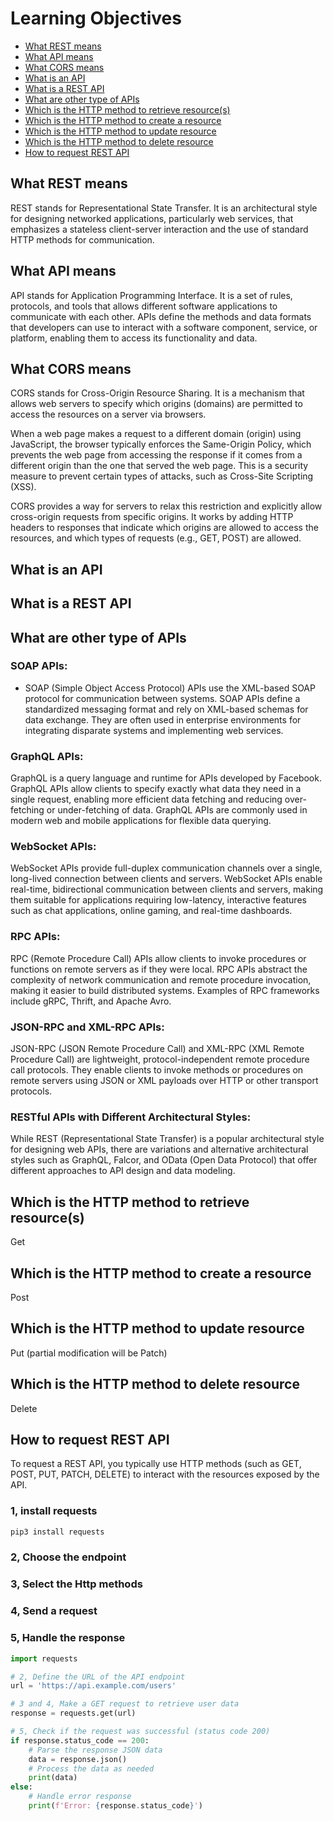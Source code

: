# Learning Objectives

- [What REST means](#What-REST-means)
- [What API means](#What-API-means)
- [What CORS means](#What-CORS-means)
- [What is an API](#What-is-an-API)
- [What is a REST API](#What-is-a-REST-API)
- [What are other type of APIs](#What-are-other-type-of-APIs)
- [Which is the HTTP method to retrieve resource(s)](#Which-is-the-HTTP-method-to-retrieve-resource(s))
- [Which is the HTTP method to create a resource](#Which-is-the-HTTP-method-to-create-a-resource)
- [Which is the HTTP method to update resource](#Which-is-the-HTTP-method-to-update-resource)
- [Which is the HTTP method to delete resource](#Which-is-the-HTTP-method-to-delete-resource)
- [How to request REST API](#How-to-request-REST-API)

## What REST means
REST stands for Representational State Transfer. It is an architectural style for designing networked applications, particularly web services, that emphasizes a stateless client-server interaction and the use of standard HTTP methods for communication.

## What API means

API stands for Application Programming Interface. It is a set of rules, protocols, and tools that allows different software applications to communicate with each other. APIs define the methods and data formats that developers can use to interact with a software component, service, or platform, enabling them to access its functionality and data.


## What CORS means
CORS stands for Cross-Origin Resource Sharing. It is a mechanism that allows web servers to specify which origins (domains) are permitted to access the resources on a server via browsers.

When a web page makes a request to a different domain (origin) using JavaScript, the browser typically enforces the Same-Origin Policy, which prevents the web page from accessing the response if it comes from a different origin than the one that served the web page. This is a security measure to prevent certain types of attacks, such as Cross-Site Scripting (XSS).

CORS provides a way for servers to relax this restriction and explicitly allow cross-origin requests from specific origins. It works by adding HTTP headers to responses that indicate which origins are allowed to access the resources, and which types of requests (e.g., GET, POST) are allowed.
## What is an API
## What is a REST API
## What are other type of APIs

### SOAP APIs: 
- SOAP (Simple Object Access Protocol) APIs use the XML-based SOAP protocol for communication between systems. SOAP APIs define a standardized messaging format and rely on XML-based schemas for data exchange. They are often used in enterprise environments for integrating disparate systems and implementing web services.

### GraphQL APIs:
GraphQL is a query language and runtime for APIs developed by Facebook. GraphQL APIs allow clients to specify exactly what data they need in a single request, enabling more efficient data fetching and reducing over-fetching or under-fetching of data. GraphQL APIs are commonly used in modern web and mobile applications for flexible data querying.

### WebSocket APIs:
WebSocket APIs provide full-duplex communication channels over a single, long-lived connection between clients and servers. WebSocket APIs enable real-time, bidirectional communication between clients and servers, making them suitable for applications requiring low-latency, interactive features such as chat applications, online gaming, and real-time dashboards.

### RPC APIs:
RPC (Remote Procedure Call) APIs allow clients to invoke procedures or functions on remote servers as if they were local. RPC APIs abstract the complexity of network communication and remote procedure invocation, making it easier to build distributed systems. Examples of RPC frameworks include gRPC, Thrift, and Apache Avro.

### JSON-RPC and XML-RPC APIs:
JSON-RPC (JSON Remote Procedure Call) and XML-RPC (XML Remote Procedure Call) are lightweight, protocol-independent remote procedure call protocols. They enable clients to invoke methods or procedures on remote servers using JSON or XML payloads over HTTP or other transport protocols.

### RESTful APIs with Different Architectural Styles:
While REST (Representational State Transfer) is a popular architectural style for designing web APIs, there are variations and alternative architectural styles such as GraphQL, Falcor, and OData (Open Data Protocol) that offer different approaches to API design and data modeling.

## Which is the HTTP method to retrieve resource(s)
Get
## Which is the HTTP method to create a resource
Post
## Which is the HTTP method to update resource
Put (partial modification will be Patch)
## Which is the HTTP method to delete resource
Delete
## How to request REST API
To request a REST API, you typically use HTTP methods (such as GET, POST, PUT, PATCH, DELETE) to interact with the resources exposed by the API.

### 1, install requests
```bash
pip3 install requests
```
### 2, Choose the endpoint
### 3, Select the Http methods
### 4, Send a request
### 5, Handle the response

```python
import requests

# 2, Define the URL of the API endpoint
url = 'https://api.example.com/users'

# 3 and 4, Make a GET request to retrieve user data
response = requests.get(url)

# 5, Check if the request was successful (status code 200)
if response.status_code == 200:
    # Parse the response JSON data
    data = response.json()
    # Process the data as needed
    print(data)
else:
    # Handle error response
    print(f'Error: {response.status_code}')

```
